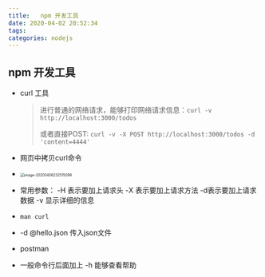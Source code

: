 ```yaml
---
title:   npm 开发工具
date: 2020-04-02 20:52:34
tags:
categories: nodejs
---
```


## npm 开发工具

- curl 工具

  > 进行普通的网络请求，能够打印网络请求信息：`curl -v http://localhost:3000/todos`
  >
  > 或者直接POST: `curl -v -X POST http://localhost:3000/todos -d 'content=4444'`

- 网页中拷贝curl命令

- <img src="/Users/yujinhai/Library/Application Support/typora-user-images/image-20200406232515099.png" alt="image-20200406232515099" style="zoom:50%;" />

- 常用参数： -H 表示要加上请求头  -X 表示要加上请求方法  -d表示要加上请求数据  -v 显示详细的信息
- `man curl`
- -d @hello.json 传入json文件

- postman

- 一般命令行后面加上 -h 能够查看帮助




